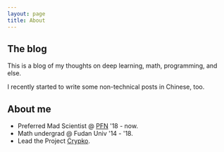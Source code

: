 ```yaml
---
layout: page
title: About
---
```


## The blog

This is a blog of my thoughts on deep learning, math, programming, and else.

I recently started to write some non-technical posts in Chinese, too.

## About me

- Preferred Mad Scientist @ [PFN](https://www.preferred-networks.jp/) '18 \- now.
- Math undergrad @ Fudan Univ '14 \- '18.
- Lead the Project [Crypko](https://crypko.ai).

